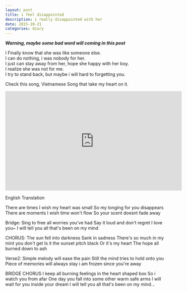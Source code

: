 ```yaml
---
layout: post
title: i feel disappointed
description: i really disappointed with her
date: 2015-10-21
categories: diary
---
```

***Warning, maybe some bad word will coming in this post***

I Finally know that she was like someone else. <br>
I can do nothing, i was nobody for her. <br>
I just can stay away from her, hope she happy with her boy. <br>
I realize she was not for me. <br>
I try to stand back, but maybe i will hard to forgetting you. <br>

Check this song, Vietnamese Song that take my heart on it.

<iframe width="560" height="315" src="https://www.youtube-nocookie.com/embed/HzLYxorwFKI" frameborder="0" allowfullscreen></iframe>

English Translation

There are times I wish my heart was small
So my longing for you disappears
There are moments I wish time won't flow
So your scent doesnt fade away

Bridge:
Sing to free all worries you've had
Say it loud and don't regret
I love you~
I will tell you all that's been on my mind

CHORUS:
The sun fell into darkness
Sank in sadness
There's so much in my mint you don't get
Is it the sunset pitch black
Or it's my heart
The hope all burned down to ash

Verse2:
Simple melody will ease the pain
Still the mind tries to hold onto you
Piece of memories will always stay
i am frozen since you're away

BRIDGE
CHORUS
I keep all burning feelings in the heart shaped box
So i watch you from afar
One day you fall into some other warm safe arms
I will wait for you inside your dream
I will tell you all that's been on my mind...
